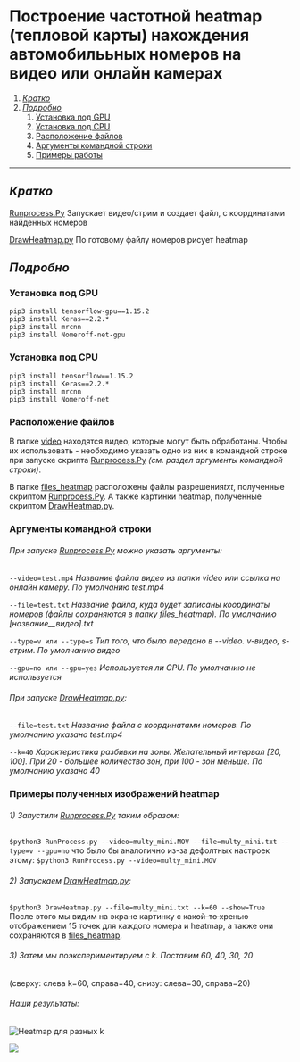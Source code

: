 # Построение частотной heatmap (тепловой карты) нахождения автомобилььных номеров на видео или онлайн камерах
1. [*Кратко*](#1)
2. [*Подробно*](#2)
    1. [Установка под GPU](#2.1)
    2. [Установка под CPU](#2.2)
    3. [Расположение файлов](#2.3)
    4. [Аргументы командной строки](#2.4)
    5. [Примеры работы](#2.5)

------------



## *Кратко* <a name='1'></a>
[Runprocess.Py](https://github.com/AnnaVeller/heatmap-location-car-plates/blob/master/RunProcess.py "Runprocess.Py")
Запускает видео/стрим и создает файл, с координатами найденных номеров

[DrawHeatmap.py](https://github.com/AnnaVeller/heatmap-location-car-plates/blob/master/DrawHeatmap.py "DrawHeatmap.py")
По готовому файлу номеров рисует heatmap

## *Подробно* <a name='2'></a>
### Установка под GPU <a name='2.1'></a>
    pip3 install tensorflow-gpu==1.15.2 
    pip3 install Keras==2.2.*
    pip3 install mrcnn
    pip3 install Nomeroff-net-gpu


### Установка под CPU <a name='2.2'></a>
    pip3 install tensorflow==1.15.2 
    pip3 install Keras==2.2.*
    pip3 install mrcnn
    pip3 install Nomeroff-net

### Расположение файлов <a name='2.3'></a>
В папке [video](https://github.com/AnnaVeller/heatmap-location-car-plates/tree/master/video "video") находятся видео, которые могут быть обработаны. Чтобы их использовать - необходимо указать одно из них в командной строке при запуске скрипта [Runprocess.Py](https://github.com/AnnaVeller/heatmap-location-car-plates/blob/master/RunProcess.py "Runprocess.Py") *(см. раздел аргументы командной строки)*.

В папке [files_heatmap](https://github.com/AnnaVeller/heatmap-location-car-plates/tree/master/files_heatmap "files_heatmap") расположены файлы разрешения*txt*, полученные скриптом [Runprocess.Py](https://github.com/AnnaVeller/heatmap-location-car-plates/blob/master/RunProcess.py "Runprocess.Py"). А также картинки heatmap, полученные скриптом [DrawHeatmap.py](https://github.com/AnnaVeller/heatmap-location-car-plates/blob/master/DrawHeatmap.py "DrawHeatmap.py").

### Аргументы командной строки <a name='2.4'></a>
###### При запуске [Runprocess.Py](https://github.com/AnnaVeller/heatmap-location-car-plates/blob/master/RunProcess.py "Runprocess.Py") можно указать аргументы:

`--video=test.mp4` *Название файла видео из папки video или ссылка на  онлайн камеру. По умолчанию test.mp4*

`--file=test.txt` *Название файла, куда будет записаны координаты номеров (файлы сохраняются в папку files_heatmap). По умолчанию [название__видео].txt*

`--type=v или --type=s`  *Тип того, что было передано в --video. v-видео, s-стрим. По умолчанию видео*

`--gpu=no или --gpu=yes` *Используется ли GPU. По умолчанию не используется*


###### При запуске [DrawHeatmap.py](https://github.com/AnnaVeller/heatmap-location-car-plates/blob/master/DrawHeatmap.py "DrawHeatmap.py"):

`--file=test.txt` *Название файла с координатами номеров. По умолчанию указано test.mp4*

`--k=40` *Характеристика разбивки на зоны. Желательный интервал [20, 100]. При 20 - большее количество зон, при 100 - зон меньше. По умолчанию указано 40*

### Примеры полученных изображений heatmap <a name='2.5'></a>
###### 1) Запустили [Runprocess.Py](https://github.com/AnnaVeller/heatmap-location-car-plates/blob/master/RunProcess.py "Runprocess.Py") таким образом:

`$python3 RunProcess.py --video=multy_mini.MOV --file=multy_mini.txt --type=v --gpu=no`
что было бы аналогично из-за дефолтных настроек этому:
`$python3 RunProcess.py --video=multy_mini.MOV`


###### 2) Запускаем [DrawHeatmap.py](https://github.com/AnnaVeller/heatmap-location-car-plates/blob/master/DrawHeatmap.py "DrawHeatmap.py"):

`$python3 DrawHeatmap.py --file=multy_mini.txt --k=60 --show=True`
После этого мы видим на экране картинку с ~~какой-то хренью~~ отображением 15 точек для каждого номера и heatmap, а также они сохраняются в [files_heatmap](https://github.com/AnnaVeller/heatmap-location-car-plates/tree/master/files_heatmap "files_heatmap").

###### 3) Затем мы поэкспериментируем с k. Поставим 60, 40, 30, 20
(сверху: слева k=60, справа=40,
снизу: слева=30, справа=20)

###### Наши результаты:
![Heatmap для разных k](https://sun9-51.userapi.com/JtsdlH3HYkWhJnzDsKmFMA688_Gcy1pfNEPZuQ/nW9JRUeg1Eo.jpg "Heatmap для разных k")


![](https://sun9-51.userapi.com/Q_gE-4KeRhZQdYfBE8WdQ243A0Kh4Z2Qg3_UtQ/uy2miVzbd1Q.jpg)

